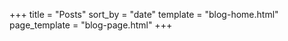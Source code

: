 +++
title = "Posts"
sort_by = "date"
template = "blog-home.html"
page_template = "blog-page.html"
+++
